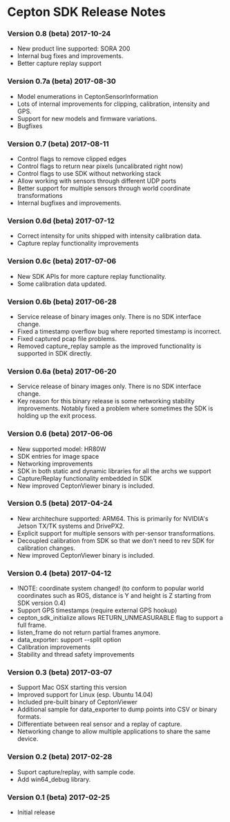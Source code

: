 # Cepton SDK Release Notes
### Version 0.8 (beta) 2017-10-24
* New product line supported: SORA 200
* Internal bug fixes and improvements.
* Better capture replay support

### Version 0.7a (beta) 2017-08-30
* Model enumerations in CeptonSensorInformation
* Lots of internal improvements for clipping, calibration, intensity and GPS.
* Support for new models and firmware variations.
* Bugfixes

### Version 0.7 (beta) 2017-08-11
* Control flags to remove clipped edges
* Control flags to return near pixels (uncalibrated right now)
* Control flags to use SDK without networking stack
* Allow working with sensors through different UDP ports
* Better support for multiple sensors through world coordinate transformations
* Internal bugfixes and improvements.

### Version 0.6d (beta) 2017-07-12
* Correct intensity for units shipped with intensity calibration data.
* Capture replay functionality improvements

### Version 0.6c (beta) 2017-07-06
* New SDK APIs for more capture replay functionality.
* Some calibration data updated.

### Version 0.6b (beta) 2017-06-28
* Service release of binary images only. There is no SDK interface change.
* Fixed a timestamp overflow bug where reported timestamp is incorrect.
* Fixed captured pcap file problems.
* Removed capture_replay sample as the improved functionality is supported in SDK directly.

### Version 0.6a (beta) 2017-06-20
* Service release of binary images only. There is no SDK interface change.
* Key reason for this binary release is some networking stability improvements. Notably fixed a problem where sometimes the SDK is holding up the exit process.

### Version 0.6 (beta) 2017-06-06
* New supported model: HR80W
* SDK entries for image space
* Networking improvements
* SDK in both static and dynamic libraries for all the archs we support
* Capture/Replay functionality embedded in SDK
* New improved CeptonViewer binary is included.

### Version 0.5 (beta) 2017-04-24
* New architechure supported: ARM64. This is primarily for NVIDIA's Jetson TX/TK systems and DrivePX2.
* Explicit support for multiple sensors with per-sensor transformations.
* Decoupled calibration from SDK so that we don't need to rev SDK for calibration changes.
* New improved CeptonViewer binary is included.

### Version 0.4 (beta) 2017-04-12
* !NOTE: coordinate system changed! (to conform to popular world coordinates such as ROS, distance is Y and height is Z starting from SDK version 0.4)
* Support GPS timestamps (require external GPS hookup)
* cepton_sdk_initialize allows RETURN_UNMEASURABLE flag to support a full frame.
* listen_frame do not return partial frames anymore.
* data_exporter: support --split option
* Calibration improvements
* Stability and thread safety improvements

### Version 0.3 (beta) 2017-03-07
* Support Mac OSX starting this version
* Improved support for Linux (esp. Ubuntu 14.04)
* Included pre-built binary of CeptonViewer
* Additional sample for data_exporter to dump points into CSV or binary formats.
* Differentiate between real sensor and a replay of capture.
* Networking change to allow multiple applications to share the same device.

### Version 0.2 (beta) 2017-02-28
* Suport capture/replay, with sample code.
* Add win64_debug library.

### Version 0.1 (beta) 2017-02-25
* Initial release
